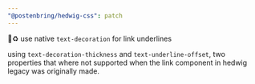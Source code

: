 ```yaml
---
"@postenbring/hedwig-css": patch
---
```


:lipstick::recycle: use native `text-decoration` for link underlines

using `text-decoration-thickness` and `text-underline-offset`, two properties that where not supported when the link component in hedwig legacy was originally made.
